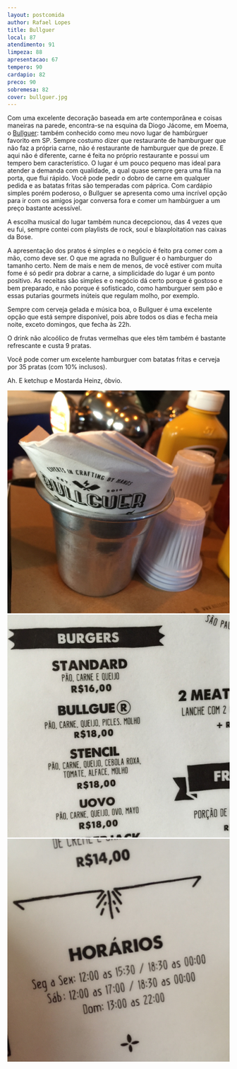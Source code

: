 ```yaml
---
layout: postcomida
author: Rafael Lopes
title: Bullguer
local: 87
atendimento: 91
limpeza: 88
apresentacao: 67
tempero: 90
cardapio: 82
preco: 90
sobremesa: 82
cover: bullguer.jpg
---
```


Com uma excelente decoração baseada em arte contemporânea e coisas maneiras na parede, encontra-se na esquina da Diogo Jácome, em Moema, o [Bullguer]: também conhecido como meu novo lugar de hambúrguer favorito em SP. Sempre costumo dizer que restaurante de hamburguer que não faz a própria carne, não é restaurante de hamburguer que de preze. E aqui não é diferente, carne é feita no próprio restaurante e possui um tempero bem característico. O lugar é um pouco pequeno mas ideal para atender a demanda com qualidade,  a qual quase sempre gera uma fila na porta, que flui rápido. Você pode pedir o dobro de carne em qualquer pedida e as batatas fritas são temperadas com páprica. Com cardápio simples porém poderoso, o Bullguer se apresenta como uma incrível opção para ir com os amigos jogar conversa fora e comer um hambúrguer a um preço bastante acessível.

A escolha musical do lugar também nunca decepcionou, das 4 vezes que eu fui, sempre contei com playlists de rock, soul e blaxploitation nas caixas da Bose.

A apresentação dos pratos é simples e o negócio é feito pra comer com a mão, como deve ser. O que me agrada no Bullguer é o hamburguer do tamanho certo. Nem de mais e nem de menos, de você estiver com muita fome é só pedir pra dobrar a carne, a simplicidade do lugar é um ponto positivo. As receitas são simples e o negócio dá certo porque é gostoso e bem preparado, e não porque é sofisticado, como hamburguer sem pão e essas putarias gourmets inúteis que regulam molho, por exemplo.

Sempre com cerveja gelada e música boa, o Bullguer é uma excelente opção que está sempre disponível, pois abre todos os dias e fecha meia noite, exceto domingos, que fecha às 22h.

O drink não alcoólico de frutas vermelhas que eles têm também é bastante refrescante e custa 9 pratas.

Você pode comer um excelente hamburguer com batatas fritas e cerveja por 35 pratas (com 10% inclusos).

Ah. E ketchup e Mostarda Heinz, óbvio.

![Image](/media/bullguer-1.jpg)
![Image](/media/bullguer-2.jpg)
![Image](/media/bullguer-3.jpg)


[Bullguer]: http://bullguer.com/
